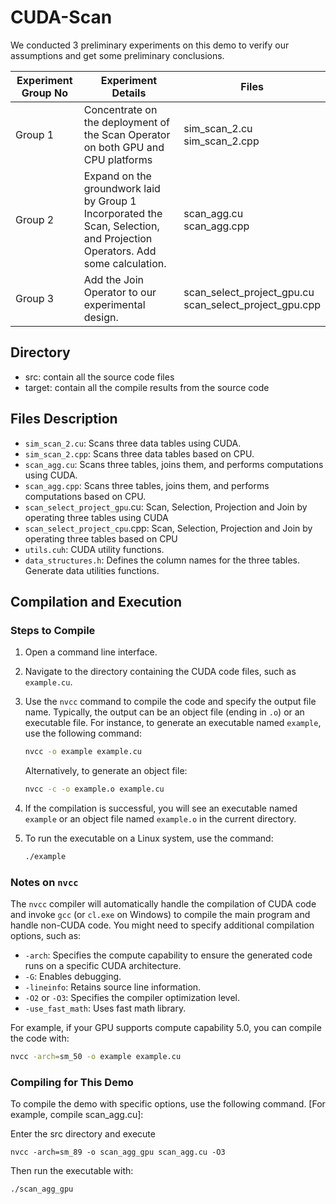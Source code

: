 # CUDA-Scan

We conducted 3 preliminary experiments on  this demo to verify our assumptions and get some preliminary conclusions.



| Experiment Group No | Experiment Details                                           | Files                                                       |
| ------------------- | ------------------------------------------------------------ | ----------------------------------------------------------- |
| Group 1             | Concentrate on the deployment of the Scan Operator  on both GPU and CPU platforms | sim_scan_2.cu <br />sim_scan_2.cpp                          |
| Group 2             | Expand on the groundwork laid by Group 1 Incorporated the Scan, Selection, and Projection  Operators. Add some calculation. | scan_agg.cu<br />scan_agg.cpp                               |
| Group 3             | Add the Join Operator to our experimental design.            | scan_select_project_gpu.cu<br />scan_select_project_gpu.cpp |



## Directory

- src: contain all the source code files
- target: contain all the compile results from the source code



## Files Description

- `sim_scan_2.cu`: Scans three data tables using CUDA.
- `sim_scan_2.cpp`: Scans three data tables based on CPU.
- `scan_agg.cu`: Scans three tables, joins them, and performs computations using CUDA.
- `scan_agg.cpp`: Scans three tables, joins them, and performs computations based on CPU.
- `scan_select_project_gpu`.cu: Scan, Selection, Projection and Join by operating three tables using CUDA
- `scan_select_project_cpu`.cpp: Scan, Selection, Projection and Join by operating three tables based on CPU
- `utils.cuh`: CUDA utility functions.
- `data_structures.h`: Defines the column names for the three tables. Generate data utilities functions.

## Compilation and Execution

### Steps to Compile

1. Open a command line interface.
2. Navigate to the directory containing the CUDA code files, such as `example.cu`.
3. Use the `nvcc` command to compile the code and specify the output file name. Typically, the output can be an object file (ending in `.o`) or an executable file. For instance, to generate an executable named `example`, use the following command:

    ```bash
    nvcc -o example example.cu
    ```

    Alternatively, to generate an object file:

    ```bash
    nvcc -c -o example.o example.cu
    ```

4. If the compilation is successful, you will see an executable named `example` or an object file named `example.o` in the current directory.
5. To run the executable on a Linux system, use the command:

    ```bash
    ./example
    ```

### Notes on `nvcc`

The `nvcc` compiler will automatically handle the compilation of CUDA code and invoke `gcc` (or `cl.exe` on Windows) to compile the main program and handle non-CUDA code. You might need to specify additional compilation options, such as:

- `-arch`: Specifies the compute capability to ensure the generated code runs on a specific CUDA architecture.
- `-G`: Enables debugging.
- `-lineinfo`: Retains source line information.
- `-O2` or `-O3`: Specifies the compiler optimization level.
- `-use_fast_math`: Uses fast math library.

For example, if your GPU supports compute capability 5.0, you can compile the code with:

```bash
nvcc -arch=sm_50 -o example example.cu
```

### Compiling for This Demo

To compile the demo with specific options, use the following command. [For example, compile scan_agg.cu]:

Enter the src directory and execute

```
nvcc -arch=sm_89 -o scan_agg_gpu scan_agg.cu -O3
```

Then run the executable with:

```
./scan_agg_gpu
```
